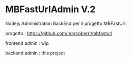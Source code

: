 MBFastUrlAdmin V.2
====================

Nodejs Administration BackEnd per il progetto MBFastUrl.

progetto : https://github.com/marcoberri/mbfasturl

frontend admin : wip

backend admin : this project






